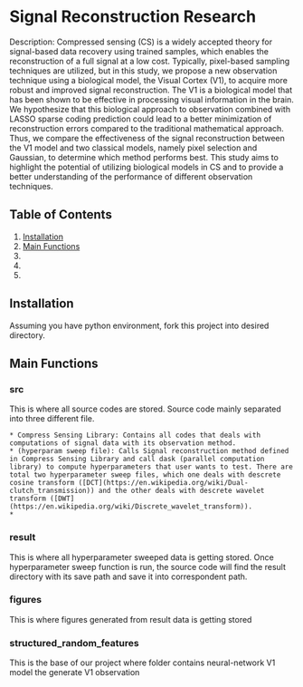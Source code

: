 # Signal Reconstruction Research
Description: Compressed sensing (CS) is a widely accepted theory for signal-based data recovery using trained samples, which enables the reconstruction of a full signal at a low cost. Typically, pixel-based sampling techniques are utilized, but in this study, we propose a new observation technique using a biological model, the Visual Cortex (V1), to acquire more robust and improved signal reconstruction. The V1 is a biological model that has been shown to be effective in processing visual information in the brain. We hypothesize that this biological approach to observation combined with LASSO sparse coding prediction could lead to a better minimization of reconstruction errors compared to the traditional mathematical approach. Thus, we compare the effectiveness of the signal reconstruction between the V1 model and two classical models, namely pixel selection and Gaussian, to determine which method performs best. This study aims to highlight the potential of utilizing biological models in CS and to provide a better understanding of the performance of different observation techniques.

## Table of Contents
1. [Installation](#installation)
2. [Main Functions](#main-functions)
3.
4.
5.

## Installation
Assuming you have python environment, fork this project into desired directory.

## Main Functions

### src
This is where all source codes are stored. Source code mainly separated into three different file. 
    
    * Compress Sensing Library: Contains all codes that deals with computations of signal data with its observation method. 
    * (hyperparam sweep file): Calls Signal reconstruction method defined in Compress Sensing Library and call dask (parallel computation library) to compute hyperparameters that user wants to test. There are total two hyperparameter sweep files, which one deals with descrete cosine transform ([DCT](https://en.wikipedia.org/wiki/Dual-clutch_transmission)) and the other deals with descrete wavelet transform ([DWT](https://en.wikipedia.org/wiki/Discrete_wavelet_transform)). 
    * 

### result
This is where all hyperparameter sweeped data is getting stored. Once hyperparameter sweep function is run, the source code will find the result directory with its save path and save it into correspondent path.

### figures
This is where figures generated from result data is getting stored

### structured_random_features
This is the base of our project where folder contains neural-network V1 model the generate V1 observation

### 